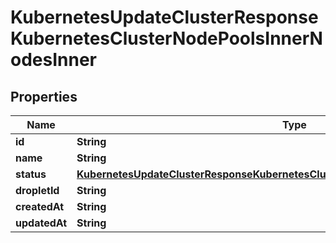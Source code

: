 

# KubernetesUpdateClusterResponseKubernetesClusterNodePoolsInnerNodesInner


## Properties

| Name | Type | Description | Notes |
|------------ | ------------- | ------------- | -------------|
|**id** | **String** |  |  [optional] |
|**name** | **String** |  |  [optional] |
|**status** | [**KubernetesUpdateClusterResponseKubernetesClusterNodePoolsInnerNodesInnerStatus**](KubernetesUpdateClusterResponseKubernetesClusterNodePoolsInnerNodesInnerStatus.md) |  |  [optional] |
|**dropletId** | **String** |  |  [optional] |
|**createdAt** | **String** |  |  [optional] |
|**updatedAt** | **String** |  |  [optional] |



